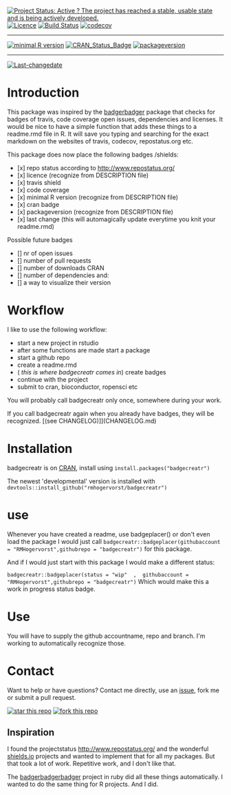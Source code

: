 [![Project Status: Active ? The project has reached a stable, usable state and is being actively developed.](http://www.repostatus.org/badges/latest/active.svg)](http://www.repostatus.org/#active) [![Licence](https://img.shields.io/badge/licence-GPL--3-blue.svg)](https://www.gnu.org/licenses/gpl-3.0.en.html) [![Build Status](https://travis-ci.org/RMHogervorst/badgecreatr.svg?branch=master)](https://travis-ci.org/RMHogervorst/badgecreatr) [![codecov](https://codecov.io/gh/RMHogervorst/badgecreatr/branch/master/graph/badge.svg)](https://codecov.io/gh/RMHogervorst/badgecreatr)

------------------------------------------------------------------------

[![minimal R version](https://img.shields.io/badge/R%3E%3D-3.2.4-6666ff.svg)](https://cran.r-project.org/) [![CRAN\_Status\_Badge](http://www.r-pkg.org/badges/version/badgecreatr)](https://cran.r-project.org/package=badgecreatr) [![packageversion](https://img.shields.io/badge/Package%20version-0.1.0-orange.svg?style=flat-square)](commits/master)

------------------------------------------------------------------------

[![Last-changedate](https://img.shields.io/badge/last%20change-2016--07--04-yellowgreen.svg)](/commits/master)

<!-- README.md is generated from README.Rmd. Please edit that file -->
Introduction
============

This package was inspired by the [badgerbadger](https://github.com/badges/badgerbadgerbadger) package that checks for badges of travis, code coverage open issues, dependencies and licenses. It would be nice to have a simple function that adds these things to a readme.rmd file in R. It will save you typing and searching for the exact markdown on the websites of travis, codecov, repostatus.org etc.

This package does now place the following badges /shields:

-   \[x\] repo status according to <http://www.repostatus.org/>
-   \[x\] licence (recognize from DESCRIPTION file)
-   \[x\] travis shield
-   \[x\] code coverage
-   \[x\] minimal R version (recognize from DESCRIPTION file)
-   \[x\] cran badge
-   \[x\] packageversion (recognize from DESCRIPTION file)
-   \[x\] last change (this will automagically update everytime you knit your readme.rmd)

Possible future badges

-   \[\] nr of open issues
-   \[\] number of pull requests
-   \[\] number of downloads CRAN
-   \[\] number of dependencies and:
-   \[\] a way to visualize their version

Workflow
========

I like to use the following workflow:

-   start a new project in rstudio
-   after some functions are made start a package
-   start a github repo
-   create a readme.rmd
-   ( *this is where badgecreatr comes in*) create badges
-   continue with the project
-   submit to cran, bioconductor, ropensci etc

You will probably call badgecreatr only once, somewhere during your work.

If you call badgecreatr again when you already have badges, they will be recognized. \[(see CHANGELOG)\]\](CHANGELOG.md)

Installation
============

badgecreatr is on [CRAN](https://cran.r-project.org/package=badgecreatr), install using `install.packages("badgecreatr")`

The newest 'developmental' version is installed with `devtools::install_github("rmhogervorst/badgecreatr")`

use
===

Whenever you have created a readme, use badgeplacer() or don't even load the package I would just call `badgecreatr::badgeplacer(githubaccount = "RMHogervorst",githubrepo = "badgecreatr")` for this package.

And if I would just start with this package I would make a different status:

`badgecreatr::badgeplacer(status = "wip"  ,  githubaccount = "RMHogervorst",githubrepo = "badgecreatr")` Which would make this a work in progress status badge.

Use
===

You will have to supply the github accountname, repo and branch. I'm working to automatically recognize those.

Contact
=======

Want to help or have questions?
Contact me directly, use an [issue](https://github.com/RMHogervorst/badgecreatr/issues), fork me or submit a pull request.

[![star this repo](http://githubbadges.com/star.svg?user=RMHogervorst&repo=badgecreatr&style=flat)](https://github.com/RMHogervorst/badgecreatr) [![fork this repo](http://githubbadges.com/fork.svg?user=RMHogervorst&repo=badgecreatr&style=flat)](https://github.com/RMHogervorst/badgecreatr/fork)

Inspiration
-----------

I found the projectstatus <http://www.repostatus.org/> and the wonderful [shields.io](shields.io) projects and wanted to implement that for all my packages. But that took a lot of work. Repetitive work, and I don't like that.

The [badgerbadgerbadger](http://sam.pikesley.org/projects/badger/) project in ruby did all these things automatically. I wanted to do the same thing for R projects. And I did.
